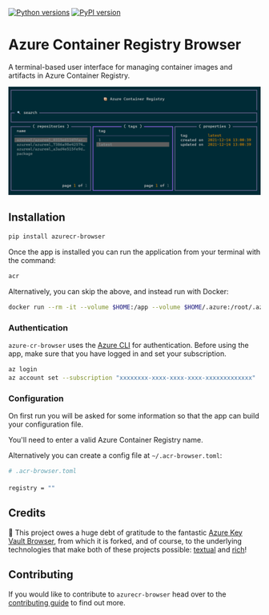 <!-- markdownlint-disable MD026 -->
[![Python versions](https://shields.io/pypi/pyversions/acr-browser)](https://badge.fury.io/py/acr-browser)
[![PyPI version](https://badge.fury.io/py/acr-browser.svg)](https://pypi.org/project/acr-browser/)

# Azure Container Registry Browser

A terminal-based user interface for managing container images and artifacts in Azure Container Registry.

![home_view](media/interface.png)

## Installation

```bash
pip install azurecr-browser
```

Once the app is installed you can run the application from your terminal with the command:

```bash
acr
```

Alternatively, you can skip the above, and instead run with Docker:

```bash
docker run --rm -it --volume $HOME:/app --volume $HOME/.azure:/root/.azure ghcr.io/samdobson/azurecr-browser:latest
```

### Authentication

`azure-cr-browser` uses the [Azure CLI](https://docs.microsoft.com/en-us/cli/azure/) for authentication. Before using the app, make sure that you have logged in and set your subscription.

```bash
az login
az account set --subscription "xxxxxxxx-xxxx-xxxx-xxxx-xxxxxxxxxxxxx"
```

### Configuration

On first run you will be asked for some information so that the app can build your configuration file.

You'll need to enter a valid Azure Container Registry name.

Alternatively you can create a config file at `~/.acr-browser.toml`:

```bash
# .acr-browser.toml

registry = ""
```

## Credits

:rocket: This project owes a huge debt of gratitude to the fantastic [Azure Key Vault Browser](https://github.com/chelnak/azure-keyvault-browser), from which it is forked, and of course, to the underlying technologies that make both of these projects possible: [textual](https://github.com/willmcgugan/textual) and [rich](https://github.com/willmcgugan/rich)!

## Contributing

If you would like to contribute to `azurecr-browser` head over to the [contributing guide](CONTRIBUTING.md) to find out more.
